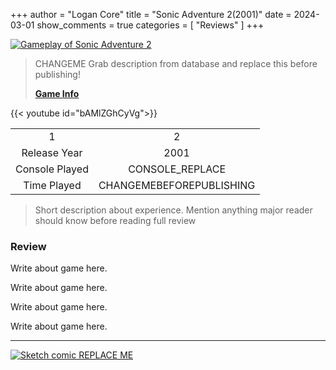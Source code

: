 +++
author = "Logan Core"
title = "Sonic Adventure 2(2001)"
date = 2024-03-01
show_comments = true
categories = [
	"Reviews"
]
+++



[![Gameplay of Sonic Adventure 2](/images/core_game_database/4455_gameplay.webp)](/images/core_game_database/4455_gameplay.webp)

> CHANGEME Grab description from database and replace this before publishing!
>
> **[Game Info](https://www.mobygames.com/game/4455/sonic-adventure-2/)**

{{< youtube id="bAMlZGhCyVg">}}

|||
|:-:|:-:|
|1|2
| Release Year   | 2001
| Console Played     | CONSOLE_REPLACE
| Time Played     | CHANGEMEBEFOREPUBLISHING

> Short description about experience. Mention anything major reader should know before reading full review

### Review

Write about game here.

Write about game here.

Write about game here.

Write about game here.

---

[![Sketch comic REPLACE ME](/images/test_image.webp)](/images/test_image.webp)
